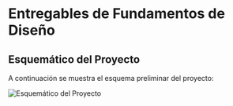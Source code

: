 # Entregables de Fundamentos de Diseño

## Esquemático del Proyecto

A continuación se muestra el esquema preliminar del proyecto:

![Esquemático del Proyecto](../imagenes/readme-esquematico/esquematico2.jpg)


